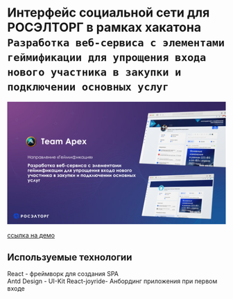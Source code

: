# Интерфейс социальной сети  для РОСЭЛТОРГ в рамках хакатона `Разработка веб-сервиса с элементами геймификации для упрощения входа нового участника в закупки и подключении основных услуг` 
<p align="center">
   <img src="./src/readmePrev.png" alt="logo"/>
</p>

<a href="https://main--precious-tarsier-056da5.netlify.app"> ссылка на демо</a>


## Используемые технологии  
React - фреймворк для создания SPA   
Antd Design - UI-Kit 
React-joyride- Анбординг приложения при первом входе 




